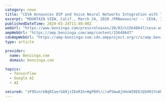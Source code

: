 ```yaml
---
category: news
title: "CEVA Announces DSP and Voice Neural Networks Integration with TensorFlow Lite for Microcontrollers"
excerpt: "MOUNTAIN VIEW, Calif., March 24, 2020 /PRNewswire/ -- CEVA, Inc. (NASDAQ:CEVA), the leading licensor of wireless connectivity and smart sensing technologies, today announced"
publishedDateTime: 2020-03-24T11:48:00Z
webUrl: "https://www.benzinga.com/pressreleases/20/03/n15648647/ceva-announces-dsp-and-voice-neural-networks-integration-with-tensorflow-lite-for-microcontrollers"
ampWebUrl: "https://amp.benzinga.com/amp/content/15648647"
cdnAmpWebUrl: "https://amp-benzinga-com.cdn.ampproject.org/c/s/amp.benzinga.com/amp/content/15648647"
type: article

provider:
  name: Benzinga.com
  domain: benzinga.com

topics:
  - TensorFlow
  - Google AI
  - AI

secured: "zF9IvnrkBqRIaerGA9jzIEeR1h+HgP89t///aP5mwAjhHvWZ0E8JQSH91YnAkmV1clQYkdYUpzBtJo96mxc6SsoLG9843IcIvZJjzlkE5Dp68IZtDWLsHgTC0XhDWG970WZflH4XEiFiCYbqaif7sooKNY9Wr/O9ZxjTNhx7/v9ODLxhSeIl9wT/B0e0E7n3klKul1AlLRzW6P149FhXZEJ0kIptqnRI2wb1++JxHGrxVuOLOldBYcm6hfGRGcjZG/sQUNB5f9xPmDehHjyl9Fxpp5eUYuk0fMGUjQH2gDUArGSpwMBCcDW03+1zOXNx;IlnzbeVUGjMwe8J/SOLCdg=="
---
```


